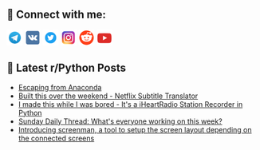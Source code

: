 ## 🔎 Connect with me:
[<img src="https://github.com/bullbesh/bullbesh/blob/main/images/Telegram.png" width="32" height="32" />](https://t.me/bullbesh)
[<img src="https://github.com/bullbesh/bullbesh/blob/main/images/VK.png" width="32" height="32" />](https://vk.com/bullbesh)
[<img src="https://github.com/bullbesh/bullbesh/blob/main/images/Twitter.png" width="32" height="32" />](https://twitter.com/bullbesh1)
[<img src="https://github.com/bullbesh/bullbesh/blob/main/images/Instagram.png" width="32" height="32" />](https://www.instagram.com/bullbesh)
[<img src="https://github.com/bullbesh/bullbesh/blob/main/images/Reddit.png" width="32" height="32" />](https://www.reddit.com/user/bullbesh)
[<img src="https://github.com/bullbesh/bullbesh/blob/main/images/YouTube.png" width="32" height="32" />](https://www.youtube.com/channel/UCtfjRs6uzgq5mfm8S06WTcg)

## 📕 Latest r/Python Posts
<!-- BLOG-POST-LIST:START -->
- [Escaping from Anaconda](https://www.reddit.com/r/Python/comments/1go58y5/escaping_from_anaconda/)
- [Built this over the weekend - Netflix Subtitle Translator](https://www.reddit.com/r/Python/comments/1gny0ew/built_this_over_the_weekend_netflix_subtitle/)
- [I made this while I was bored - It&#39;s a iHeartRadio Station Recorder in Python](https://www.reddit.com/r/Python/comments/1gnvyi6/i_made_this_while_i_was_bored_its_a_iheartradio/)
- [Sunday Daily Thread: What&#39;s everyone working on this week?](https://www.reddit.com/r/Python/comments/1gnnmv7/sunday_daily_thread_whats_everyone_working_on/)
- [Introducing screenman, a tool to setup the screen layout depending on the connected screens](https://www.reddit.com/r/Python/comments/1gngim6/introducing_screenman_a_tool_to_setup_the_screen/)
<!-- BLOG-POST-LIST:END -->
